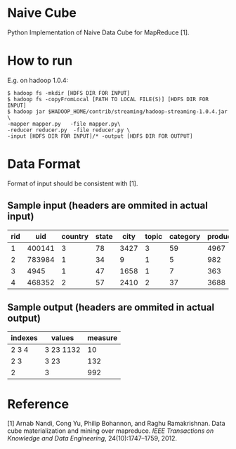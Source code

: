 # Naive Cube
Python Implementation of Naive Data Cube for MapReduce [1].

# How to run

E.g. on hadoop 1.0.4:

```
$ hadoop fs -mkdir [HDFS DIR FOR INPUT]
$ hadoop fs -copyFromLocal [PATH TO LOCAL FILE(S)] [HDFS DIR FOR INPUT]
$ hadoop jar $HADOOP_HOME/contrib/streaming/hadoop-streaming-1.0.4.jar \
-mapper mapper.py   -file mapper.py\
-reducer reducer.py  -file reducer.py \
-input [HDFS DIR FOR INPUT]/* -output [HDFS DIR FOR OUTPUT]
```

# Data Format

Format of input should be consistent with [1].

## Sample input (headers are ommited in actual input)
| rid | uid | country | state | city | topic | category | product | sales|
|-----|-----|---------|-------|------|-------|----------|---------|------|
| 1 | 400141 | 3 | 78 | 3427 | 3 | 59 | 4967 | 4670.08 |
| 2 | 783984 | 1 | 34 | 9 | 1 | 5 | 982 | 5340.9 |
| 3 | 4945 | 1 | 47 | 1658 | 1 | 7 | 363 | 3065.37 |
| 4 | 468352 | 2 | 57 | 2410 | 2 | 37 | 3688 | 9561.13 |

## Sample output (headers are ommited in actual output)
| indexes | values | measure |
|---------|--------|---------|
| 2 3 4   | 3 23 1132 | 10  |
| 2 3     | 3 23      | 132 |
| 2       | 3         | 992 |

# Reference
[1] Arnab Nandi, Cong Yu, Philip Bohannon, and Raghu Ramakrishnan. Data cube materialization and mining over mapreduce. *IEEE Transactions on Knowledge and Data Engineering*, 24(10):1747–1759, 2012.
